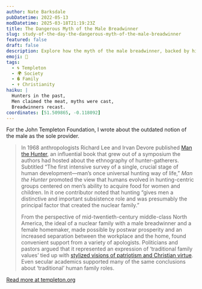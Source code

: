 ```yaml
---
author: Nate Barksdale
pubDatetime: 2022-05-13
modDatetime: 2025-03-18T21:19:23Z
title: The Dangerous Myth of the Male Breadwinner
slug: study-of-the-day-the-dangerous-myth-of-the-male-breadwinner
featured: false
draft: false
description: Explore how the myth of the male breadwinner, backed by historical and academic narratives, shaped societal views on family roles and gender dynamics.
emoji: 👨
tags:
  - 🌀 Templeton
  - 🌍 Society
  - � Family
  - ✝️ Christianity
haiku: |
  Hunters in the past,  
  Men claimed the meat, myths were cast,  
  Breadwinners recast.
coordinates: [51.509865, -0.118092]
---
```


For the John Templeton Foundation, I wrote about the outdated notion of the male as the sole provider.

> In 1968 anthropologists Richard Lee and Irvan Devore published [Man the Hunter](https://archive.org/details/ManTheHunter), an influential book that grew out of a symposium the authors had hosted about the ethnography of hunter-gatherers. Subtitled “The first intensive survey of a single, crucial stage of human development—man’s once universal hunting way of life,” _Man the Hunter_ promoted the view that humans evolved in hunting-centric groups centered on men’s ability to acquire food for women and children. In it one contributor noted that hunting “gives men a distinctive and important subsistence role and was presumably the principal factor that created the nuclear family.”
>
> From the perspective of mid-twentieth-century middle-class North America, the ideal of a nuclear family with a male breadwinner and a female homemaker, made possible by postwar prosperity and an increased separation between the workplace and the home, found convenient support from a variety of apologists. Politicians and pastors argued that it represented an expression of ‘traditional family values’ tied up with [stylized visions of patriotism and Christian virtue](https://bookshop.org/books/jesus-and-john-wayne-how-white-evangelicals-corrupted-a-faith-and-fractured-a-nation-9781631499050/9781631495731). Even secular academics supported many of the same conclusions about ‘traditional’ human family roles.

[Read more at templeton.org](https://www.templeton.org/news/the-dangerous-myth-of-the-male-breadwinner)
